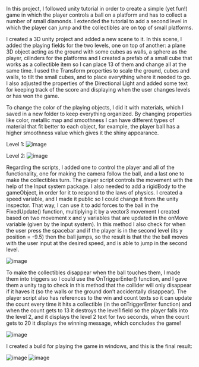 In this project, I followed unity tutorial in order to create a simple (yet fun!) game in which the player controls a ball on a platform and has to collect a number of small diamonds. I extended the tutorial to add a second level in which the player can jump and the collectibles are on top of small platforms.

I created a 3D unity project and added a new scene to it. In this scene, I added the playing fields for the two levels, one on top of another: a plane 3D object acting as the ground with some cubes as walls, a sphere as the player, cilinders for the platforms and I created a prefab of a small cube that works as a collectible item so I can place 13 of them and change all at the same time. I used the Transform properties to scale the ground, cubes and walls, to tilt the small cubes, and to place everything where it needed to go. I also adjusted the properties of the Directional Light and added some text for keeping track of the score and displaying when the user changes levels or has won the game.

To change the color of the playing objects, I did it with materials, which I saved in a new folder to keep everything organized. By changing properties like color, metallic map and smoothness I can have different types of material that fit better to each object, for example, the player ball has a higher smoothness value which gives it the shiny appearance.

Level 1:
![image](https://github.com/Rosabm/GMD/assets/100294631/373fdb5f-b104-49b8-ad19-5acf4c3a41dc)

Level 2: 
![image](https://github.com/Rosabm/GMD/assets/100294631/ed107d6e-8da2-483c-889a-82282f2a2108)


Regarding the scripts, I added one to control the player and all of the functionality, one for making the camera follow the ball, and a last one to make the collectibles turn.
The player script controls the movement with the help of the Input system package. I also needed to add a rigidBody to the gameObject, in order for it to respond to the laws of physics. I created a speed variable, and I made it public so I could change it from the unity inspector. That way, I can use it to add forces to the ball in the FixedUpdate() function, multiplying it by a vector3 movement I created based on two movement x and y variables that are updated in the onMove variable (given by the input system). In this method I also check for when the user press the spacebar and if the player is in the second level (its y position = -9.5) then the ball jumps, so the result is that the the ball moves with the user input at the desired speed, and is able to jump in the second level.

![image](https://github.com/Rosabm/GMD/assets/100294631/4fe1f111-907e-4871-8d8b-2f871729dd14)

To make the collectibles disappear when the ball touches them, I made them into triggers so I could use the OnTriggerEnter() function, and I gave them a unity tag to check in this method that the collider will only disappear if it haves it (so the walls or the ground don’t accidentally disappear). The player script also has references to the win and count texts so it can update the count every time it hits a collectible (in the onTriggerEnter function) and when the count gets to 13 it destroys the level1 field so the player falls into the level 2, and it displays the level 2 text for two seconds, when the count gets to 20 it displays the winning message, which concludes the game!

![image](https://github.com/Rosabm/GMD/assets/100294631/99d083f7-7900-4943-b432-b39f780fe148)

I created a build for playing the game in windows, and this is the final result: 

![image](https://github.com/Rosabm/GMD/assets/100294631/cdb29f0b-9197-4184-bfeb-8666bd4af350)
![image](https://github.com/Rosabm/GMD/assets/100294631/db6dce7f-2479-4901-a125-f4700bad0dfc)


